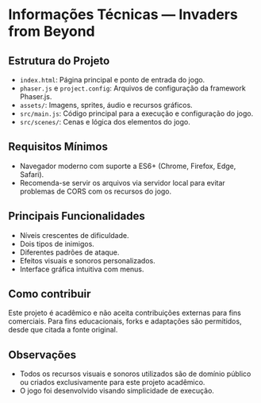 # Informações Técnicas — Invaders from Beyond

## Estrutura do Projeto

- `index.html`: Página principal e ponto de entrada do jogo.
- `phaser.js` e `project.config`: Arquivos de configuração da framework Phaser.js.
- `assets/`: Imagens, sprites, áudio e recursos gráficos.
- `src/main.js`: Código principal para a execução e configuração do jogo.
- `src/scenes/`: Cenas e lógica dos elementos do jogo.

## Requisitos Mínimos

- Navegador moderno com suporte a ES6+ (Chrome, Firefox, Edge, Safari).
- Recomenda-se servir os arquivos via servidor local para evitar problemas de CORS com os recursos do jogo.

## Principais Funcionalidades

- Níveis crescentes de dificuldade.
- Dois tipos de inimigos.
- Diferentes padrões de ataque.
- Efeitos visuais e sonoros personalizados.
- Interface gráfica intuitiva com menus.

## Como contribuir

Este projeto é acadêmico e não aceita contribuições externas para fins comerciais. Para fins educacionais, forks e adaptações são permitidos, desde que citada a fonte original.

## Observações

- Todos os recursos visuais e sonoros utilizados são de domínio público ou criados exclusivamente para este projeto acadêmico.
- O jogo foi desenvolvido visando simplicidade de execução.
